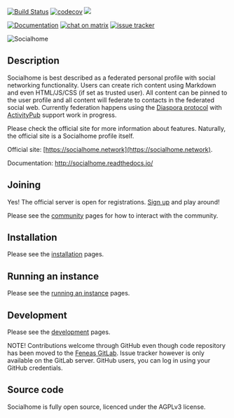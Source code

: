 [![Build Status](https://travis-ci.org/jaywink/socialhome.svg?branch=master)](https://travis-ci.org/jaywink/socialhome) [![codecov](https://codecov.io/gh/jaywink/socialhome/branch/master/graph/badge.svg)](https://codecov.io/gh/jaywink/socialhome) [![](https://img.shields.io/badge/license-AGPLv3-green.svg)](https://tldrlegal.com/license/gnu-affero-general-public-license-v3-(agpl-3.0))

[![Documentation](http://readthedocs.org/projects/socialhome/badge/?version=latest)](http://socialhome.readthedocs.io/en/latest/?badge=latest) [![chat on matrix](https://img.shields.io/badge/chat-on%20matrix-orange.svg)](https://riot.im/app/#/room/#socialhome:matrix.org) [![issue tracker](https://img.shields.io/badge/issue%20tracker-gitlab-orange.svg)](https://git.feneas.org/socialhome/socialhome/issues)

![Socialhome](http://socialhome.readthedocs.io/en/latest/_images/socialhome.png)

Description
-----------

Socialhome is best described as a federated personal profile with social networking functionality. Users can create rich content using Markdown and even HTML/JS/CSS (if set as trusted user). All content can be pinned to the user profile and all content will federate to contacts in the federated social web. Currently federation happens using the [Diaspora protocol](https://diaspora.github.io/diaspora_federation/) with [ActivityPub](https://www.w3.org/TR/activitypub/) support work in progress.

Please check the official site for more information about features. Naturally, the official site is a Socialhome profile itself.

Official site: [https://socialhome.network](https://socialhome.network).

Documentation: http://socialhome.readthedocs.io/

Joining
-------

Yes! The official server is open for registrations. [Sign up](https://socialhome.network/accounts/signup/) and play around!

Please see the [community](http://socialhome.readthedocs.io/en/latest/community.html) pages for how to interact with the community.

Installation
------------

Please see the [installation](http://socialhome.readthedocs.io/en/latest/installation.html) pages.

Running an instance
-------------------

Please see the [running an instance](http://socialhome.readthedocs.io/en/latest/running.html) pages.

Development
-----------

Please see the [development](http://socialhome.readthedocs.io/en/latest/development.html) pages.

NOTE! Contributions welcome through GitHub even though code repository has been moved to the [Feneas GitLab](https://git.feneas.org/socialhome/socialhome). Issue tracker however is only available on the GitLab server. GitHub users, you can log in using your GitHub credentials.

Source code
-----------

Socialhome is fully open source, licenced under the AGPLv3 license.
